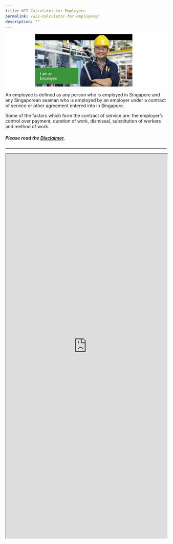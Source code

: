 ```yaml
---
title: WIS Calculator for Employees
permalink: /wis-calculator-for-employees/
description: ""
---
```

![I am an Employee](/images/calculator_ee.png)

An employee is defined as any person who is employed in Singapore and any Singaporean seaman who is employed by an employer under a contract of service or other agreement entered into in Singapore. 

Some of the factors which form the contract of service are: the employer’s control over payment, duration of work, dismissal, substitution of workers and method of work.

##### Please read the [Disclaimer](/wis-calculator-terms-of-use).

---

<iframe src="https://www.checkfirst.gov.sg/c/bee2bc4f-72ba-4fa7-b199-83978bba7017" style="width:100%;height:1200px"></iframe>